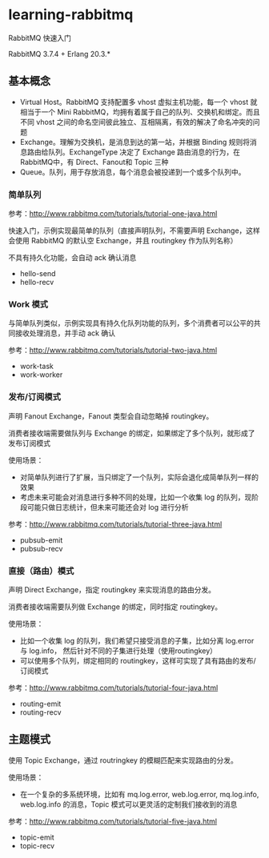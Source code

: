 # learning-rabbitmq

RabbitMQ 快速入门

RabbitMQ 3.7.4 + Erlang 20.3.*

## 基本概念

* Virtual Host。RabbitMQ 支持配置多 vhost 虚拟主机功能，每一个 vhost 就相当于一个 Mini RabbitMQ，均拥有着属于自己的队列、交换机和绑定。而且不同 vhost 之间的命名空间彼此独立、互相隔离，有效的解决了命名冲突的问题
* Exchange。理解为交换机，是消息到达的第一站，并根据 Binding 规则将消息路由给队列。ExchangeType 决定了 Exchange 路由消息的行为，在RabbitMQ中，有 Direct、Fanout和 Topic 三种
* Queue。队列，用于存放消息，每个消息会被投递到一个或多个队列中。

### 简单队列

参考：http://www.rabbitmq.com/tutorials/tutorial-one-java.html

快速入门，示例实现最简单的队列（直接声明队列，不需要声明 Exchange，这样会使用 RabbitMQ 的默认空 Exchange，并且 routingkey 作为队列名称）

不具有持久化功能，会自动 ack 确认消息

* hello-send
* hello-recv

### Work 模式

与简单队列类似，示例实现具有持久化队列功能的队列，多个消费者可以公平的共同接收处理消息，并手动 ack 确认

参考：http://www.rabbitmq.com/tutorials/tutorial-two-java.html

* work-task
* work-worker

### 发布/订阅模式

声明 Fanout Exchange，Fanout 类型会自动忽略掉 routingkey。

消费者接收端需要做队列与 Exchange 的绑定，如果绑定了多个队列，就形成了发布订阅模式

使用场景：

* 对简单队列进行了扩展，当只绑定了一个队列，实际会退化成简单队列一样的效果
* 考虑未来可能会对消息进行多种不同的处理，比如一个收集 log 的队列，现阶段可能只做日志统计，但未来可能还会对 log 进行分析

参考：http://www.rabbitmq.com/tutorials/tutorial-three-java.html

* pubsub-emit
* pubsub-recv

### 直接（路由）模式

声明 Direct Exchange，指定 routingkey 来实现消息的路由分发。

消费者接收端需要队列做 Exchange 的绑定，同时指定 routingkey。

使用场景：

* 比如一个收集 log 的队列，我们希望只接受消息的子集，比如分离 log.error 与 log.info， 然后针对不同的子集进行处理（使用routingkey）
* 可以使用多个队列，绑定相同的 routingkey，这样可实现了具有路由的发布/订阅模式

参考：http://www.rabbitmq.com/tutorials/tutorial-four-java.html

* routing-emit
* routing-recv

## 主题模式

使用 Topic Exchange，通过 routringkey 的模糊匹配来实现路由的分发。

使用场景：

* 在一个复杂的多系统环境，比如有 mq.log.error, web.log.error, mq.log.info, web.log.info 的消息，Topic 模式可以更灵活的定制我们接收到的消息

参考：http://www.rabbitmq.com/tutorials/tutorial-five-java.html

* topic-emit
* topic-recv


